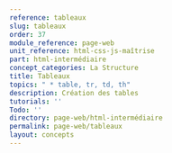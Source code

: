 ```yaml
---
reference: tableaux
slug: tableaux
order: 37
module_reference: page-web
unit_reference: html-css-js-maîtrise
part: html-intermédiaire
concept_categories: La Structure
title: Tableaux
topics: " * table, tr, td, th"
description: Création des tables
tutorials: ''
Todo: ''
directory: page-web/html-intermédiaire
permalink: page-web/tableaux
layout: concepts
---
```

